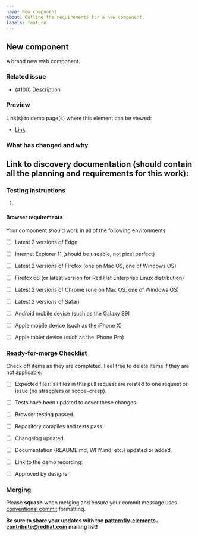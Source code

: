 ```yaml
---
name: New component
about: Outline the requirements for a new component.
labels: feature
---
```


## New component

A brand new web component.


### Related issue

- (#100) Description


### Preview

<!-- Suggest linking to Netlify or a public sandbox; not a resource behind a log-in or VPN -->
Link(s) to demo page(s) where this element can be viewed:
- [Link](https://5e6089f7c8e38b0008963801--happy-galileo-ea79c4.netlify.com/examples/) 


### What has changed and why

<!-- See the `DISCOVERY.md` template at the root of the project; this can be copied and stored in your component folder for reference. -->

Link to discovery documentation (should contain all the planning and requirements for this work):
   - 


### Testing instructions

<!-- Be sure to include detailed instructions on how your update can be tested by another developer. -->

1. 


#### Browser requirements

Your component should work in all of the following environments:

- [ ] Latest 2 versions of Edge
- [ ] Internet Explorer 11 (should be useable, not pixel perfect)
- [ ] Latest 2 versions of Firefox (one on Mac OS, one of Windows OS)
- [ ] Firefox 68 (or latest version for Red Hat Enterprise Linux distribution)
- [ ] Latest 2 versions of Chrome (one on Mac OS, one of Windows OS)
- [ ] Latest 2 versions of Safari
- [ ] Android mobile device (such as the Galaxy S9)
- [ ] Apple mobile device (such as the iPhone X)
- [ ] Apple tablet device (such as the iPhone Pro)


### Ready-for-merge Checklist

Check off items as they are completed.  Feel free to delete items if they are not applicable.

- [ ] Expected files: all files in this pull request are related to one request or issue (no stragglers or scope-creep).
- [ ] Tests have been updated to cover these changes.
- [ ] Browser testing passed.
- [ ] Repository compiles and tests pass.
- [ ] Changelog updated.
- [ ] Documentation (README.md, WHY.md, etc.) updated or added.
- [ ] Link to the demo recording: []()
- [ ] Approved by designer.


### Merging

Please **squash** when merging and ensure your commit message uses [conventional commit](https://www.conventionalcommits.org/en/v1.0.0/#summary) formatting.

**Be sure to share your updates with the [patternfly-elements-contribute@redhat.com](mailto:patternfly-elements-contribute@redhat.com) mailing list!**
